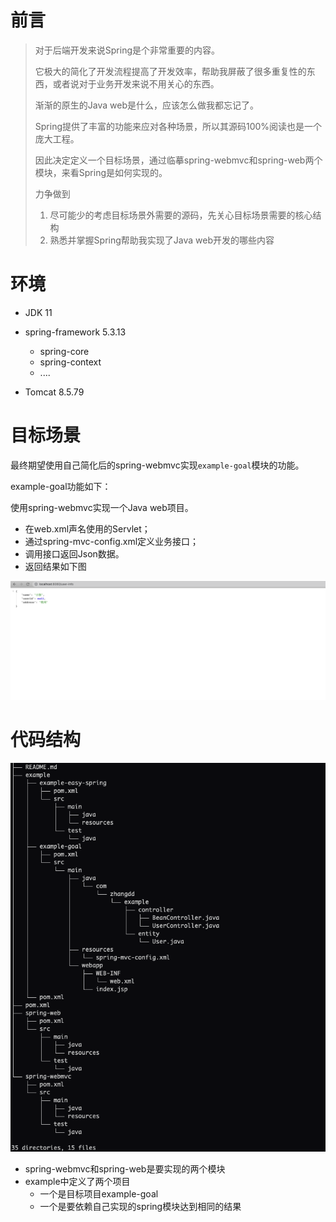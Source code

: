 # 前言

> 对于后端开发来说Spring是个非常重要的内容。
>
> 它极大的简化了开发流程提高了开发效率，帮助我屏蔽了很多重复性的东西，或者说对于业务开发来说不用关心的东西。
>
> 渐渐的原生的Java web是什么，应该怎么做我都忘记了。
>
> Spring提供了丰富的功能来应对各种场景，所以其源码100%阅读也是一个庞大工程。
>
> 因此决定定义一个目标场景，通过临摹spring-webmvc和spring-web两个模块，来看Spring是如何实现的。
>
> 力争做到
>
> 1. 尽可能少的考虑目标场景外需要的源码，先关心目标场景需要的核心结构
> 2. 熟悉并掌握Spring帮助我实现了Java web开发的哪些内容

# 环境

- JDK 11

- spring-framework 5.3.13
  - spring-core
  - spring-context
  - ....

- Tomcat 8.5.79

# 目标场景

最终期望使用自己简化后的spring-webmvc实现`example-goal`模块的功能。

example-goal功能如下：

使用spring-webmvc实现一个Java web项目。

- 在web.xml声名使用的Servlet；
- 通过spring-mvc-config.xml定义业务接口；
- 调用接口返回Json数据。
- 返回结果如下图

![image-20220607224510676](https://raw.githubusercontent.com/zh-d-d/pic-repository/main/image-20220607224510676.png)

# 代码结构

![image-20220607224451752](https://raw.githubusercontent.com/zh-d-d/pic-repository/main/image-20220607224451752.png)

- spring-webmvc和spring-web是要实现的两个模块
- example中定义了两个项目
  - 一个是目标项目example-goal
  - 一个是要依赖自己实现的spring模块达到相同的结果


